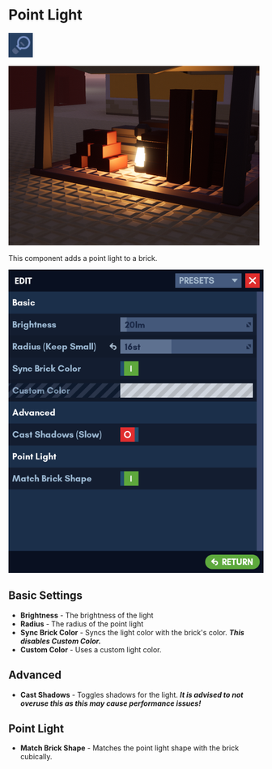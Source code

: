 # Point Light

![Icon](../images/components/point_light.png)

![Point Light Example](../images/components/point_light_example.png)

This component adds a point light to a brick.

![Edit Menu](../images/components/edit_menu_point_light.png)

## Basic Settings

* **Brightness** - The brightness of the light
* **Radius** - The radius of the point light
* **Sync Brick Color** - Syncs the light color with the brick's color. ***This disables Custom Color.***
* **Custom Color** - Uses a custom light color.

## Advanced

* **Cast Shadows** - Toggles shadows for the light. ***It is advised to not overuse this as this may cause performance issues!***

## Point Light

* **Match Brick Shape** - Matches the point light shape with the brick cubically.